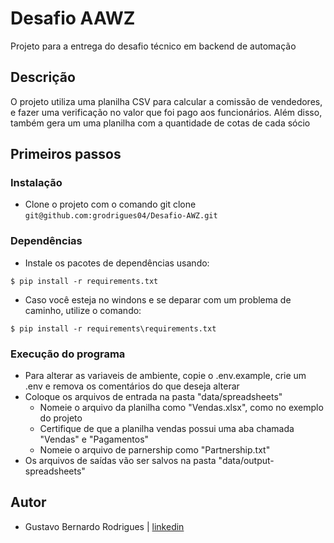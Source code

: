 # Desafio AAWZ 

Projeto para a entrega do desafio técnico em backend de automação

## Descrição

O projeto utiliza uma planilha CSV para calcular a comissão de vendedores, e fazer uma verificação no valor que foi pago aos funcionários. Além disso, também
gera um uma planilha com a quantidade de cotas de cada sócio

## Primeiros passos

### Instalação

* Clone o projeto com o comando git clone ```git@github.com:grodrigues04/Desafio-AWZ.git```

### Dependências

* Instale os pacotes de dependências usando:
```shell
$ pip install -r requirements.txt
```
* Caso você esteja no windons e se deparar com um problema de caminho, utilize o comando:

```shell
$ pip install -r requirements\requirements.txt
```

### Execução do programa

* Para alterar as variaveis de ambiente, copie o .env.example, crie um .env e remova os comentários do que deseja alterar 
* Coloque os arquivos de entrada na pasta "data/spreadsheets"
    * Nomeie o arquivo da planilha como "Vendas.xlsx", como no exemplo do projeto
    * Certifique de que a planilha vendas possui uma aba chamada "Vendas" e "Pagamentos"
    * Nomeie o arquivo de parnership como "Partnership.txt"
* Os arquivos de saídas vão ser salvos na pasta "data/output-spreadsheets"

## Autor

* Gustavo Bernardo Rodrigues | [linkedin](https://www.linkedin.com/in/gustavorodriguesb04/)

